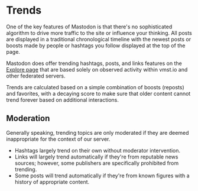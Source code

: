 # Trends

One of the key features of Mastodon is that there's no sophisticated algorithm to drive more traffic to the site or influence your thinking.
All posts are displayed in a traditional chronological timeline with the newest posts or boosts made by people or hashtags you follow displayed at the top of the page.

Mastodon does offer trending hashtags, posts, and links features on the [Explore page](https://vmst.io/explore) that are based solely on observed activity within vmst.io and other federated servers.

Trends are calculated based on a simple combination of boosts (reposts) and favorites, with a decaying score to make sure that older content cannot trend forever based on additional interactions.

## Moderation

Generally speaking, trending topics are only moderated if they are deemed inappropriate for the context of our server.

- Hashtags largely trend on their own without moderator intervention.
- Links will largely trend automatically if they're from reputable news sources; however, some publishers are specifically prohibited from trending.
- Some posts will trend automatically if they're from known figures with a history of appropriate content.
